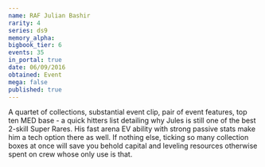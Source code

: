 ```yaml
---
name: RAF Julian Bashir
rarity: 4
series: ds9
memory_alpha:
bigbook_tier: 6
events: 35
in_portal: true
date: 06/09/2016
obtained: Event
mega: false
published: true
---
```


A quartet of collections, substantial event clip, pair of event features, top ten MED base - a quick hitters list detailing why Jules is still one of the best 2-skill Super Rares. His fast arena EV ability with strong passive stats make him a tech option there as well. If nothing else, ticking so many collection boxes at once will save you behold capital and leveling resources otherwise spent on crew whose only use is that.
